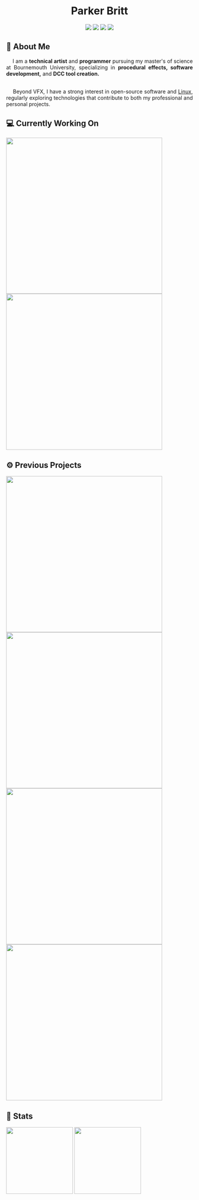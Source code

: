 <h1 align="center">Parker Britt</h1>

<div align="center">
  <a href="https://github.com/search?q=owner%3AParkerBritt+topic%3Ahoudini&type=repositories"><img src="https://parkerbritt.com/badge?label=houdini&icon=houdini&color=FF4713"></a>
  <a href="https://github.com/ParkerBritt?tab=repositories&q=&type=&language=python&sort="><img src="https://parkerbritt.com/badge?label=python&icon=python&color=3776AB"></a>
  <a href="https://github.com/ParkerBritt?tab=repositories&q=&type=&language=c%2B%2B&sort="><img src="https://parkerbritt.com/badge?label=C%2B%2B&icon=cplusplus&color=00599C"></a>
  <a href="https://github.com/ParkerBritt/dotfiles"><img src="https://parkerbritt.com/badge?label=linux&icon=linux&color=10B981"></a>

</div>

## 🎥 About Me
<div align="justify">
  &nbsp;&nbsp;&nbsp;&nbsp;I am a <strong>technical artist</strong> and <strong>programmer</strong> pursuing my master's of science at Bournemouth University,
  specializing in <strong>procedural effects, software development,</strong> and <strong>DCC tool creation.</strong><br><br>

  &nbsp;&nbsp;&nbsp;&nbsp;Beyond VFX, I have a strong interest in open-source software and [Linux](https://github.com/ParkerBritt/dotfiles),
  regularly exploring technologies that contribute to both my professional and personal projects.
</div>

## 💻 Currently Working On
<div>
  <a href="https://github.com/ParkerBritt/enzo"><img align="center" width="421em" src="https://github-readme-stats.vercel.app/api/pin/?username=parkerbritt&repo=enzo&theme=tokyonight&hide_border=true&border_radius=20"/></a>
  <a href="https://github.com/ParkerBritt/maya-usd-export"><img align="center" width="421em" src="https://github-readme-stats.vercel.app/api/pin/?username=parkerbritt&repo=maya-usd-export&theme=tokyonight&hide_border=true&border_radius=20"/></a>
</div>

## ⚙️ Previous Projects
<div>
  <a href="https://www.therookies.co/entries/28123"><img align="center" width="421em" src="https://github.com/user-attachments/assets/0c0b427b-b0b9-41fe-9e90-f3af80012890"/></a>
  <a href="https://www.therookies.co/entries/23262"><img align="center" width="421em" src="https://github.com/user-attachments/assets/94511a8f-9839-4dbf-adb4-63fc32ed526c"/></a>
  <a href="https://github.com/ParkerBritt/cog"><img align="center" width="421em" src="https://github-readme-stats.vercel.app/api/pin/?username=parkerbritt&repo=cog&theme=tokyonight&hide_border=true&border_radius=20"/></a>
  <a href="https://github.com/ParkerBritt/houdini-attribute-connectivity"><img align="center" width="421em" src="https://github-readme-stats.vercel.app/api/pin/?username=parkerbritt&repo=houdini-attribute-connectivity&theme=tokyonight&hide_border=true&border_radius=20"/></a>
</div>

## 💾 Stats
<div>
    <a href="https://github.com/ParkerBritt?tab=repositories"><img height="180em" src="https://github-readme-streak-stats.herokuapp.com/?user=ParkerBritt&theme=tokyonight&hide_border=true&border_radius=20&card_width=455em"/></a>
    <a href="https://github.com/ParkerBritt?tab=repositories"><img height="180em" src="https://github-readme-stats.vercel.app/api/top-langs/?username=ParkerBritt&theme=tokyonight&show_icons=true&hide_border=true&layout=compact&border_radius=20&hide_title&card_width=386em"/></a>
</div>
